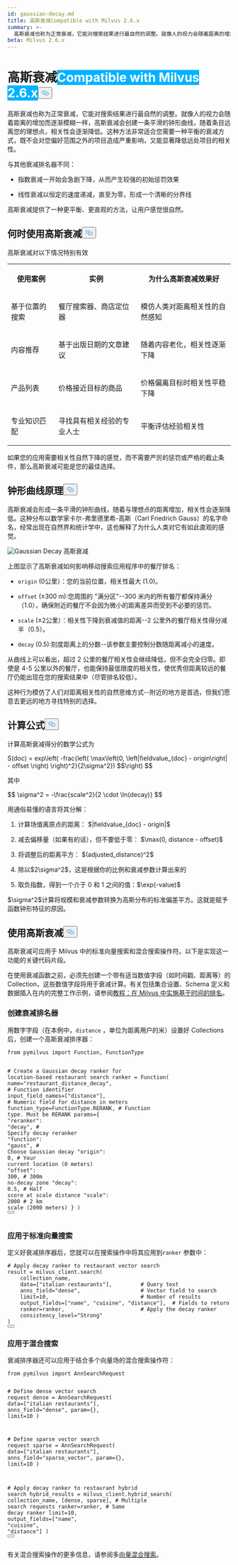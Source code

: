 ```yaml
---
id: gaussian-decay.md
title: 高斯衰减Compatible with Milvus 2.6.x
summary: >-
  高斯衰减也称为正常衰减，它能对搜索结果进行最自然的调整。就像人的视力会随着距离的增加而逐渐模糊一样，高斯衰减会创建一条平滑的钟形曲线，随着项目远离您的理想点，相关性也会逐渐降低。这种方法非常适合您需要一种平衡的衰减方式，既不会对您偏好范围之外的项目造成严重影响，又能显著降低远处项目的相关性。
beta: Milvus 2.6.x
---
```

<h1 id="Gaussian-Decay" class="common-anchor-header">高斯衰减<span class="beta-tag" style="background-color:rgb(0, 179, 255);color:white" translate="no">Compatible with Milvus 2.6.x</span><button data-href="#Gaussian-Decay" class="anchor-icon" translate="no">
      <svg translate="no"
        aria-hidden="true"
        focusable="false"
        height="20"
        version="1.1"
        viewBox="0 0 16 16"
        width="16"
      >
        <path
          fill="#0092E4"
          fill-rule="evenodd"
          d="M4 9h1v1H4c-1.5 0-3-1.69-3-3.5S2.55 3 4 3h4c1.45 0 3 1.69 3 3.5 0 1.41-.91 2.72-2 3.25V8.59c.58-.45 1-1.27 1-2.09C10 5.22 8.98 4 8 4H4c-.98 0-2 1.22-2 2.5S3 9 4 9zm9-3h-1v1h1c1 0 2 1.22 2 2.5S13.98 12 13 12H9c-.98 0-2-1.22-2-2.5 0-.83.42-1.64 1-2.09V6.25c-1.09.53-2 1.84-2 3.25C6 11.31 7.55 13 9 13h4c1.45 0 3-1.69 3-3.5S14.5 6 13 6z"
        ></path>
      </svg>
    </button></h1><p>高斯衰减也称为正常衰减，它能对搜索结果进行最自然的调整。就像人的视力会随着距离的增加而逐渐模糊一样，高斯衰减会创建一条平滑的钟形曲线，随着条目远离您的理想点，相关性会逐渐降低。这种方法非常适合您需要一种平衡的衰减方式，既不会对您偏好范围之外的项目造成严重影响，又能显著降低远处项目的相关性。</p>
<p>与其他衰减排名器不同：</p>
<ul>
<li><p>指数衰减一开始会急剧下降，从而产生较强的初始惩罚效果</p></li>
<li><p>线性衰减以恒定的速度递减，直至为零，形成一个清晰的分界线</p></li>
</ul>
<p>高斯衰减提供了一种更平衡、更直观的方法，让用户感觉很自然。</p>
<h2 id="When-to-use-Gaussian-decay" class="common-anchor-header">何时使用高斯衰减<button data-href="#When-to-use-Gaussian-decay" class="anchor-icon" translate="no">
      <svg translate="no"
        aria-hidden="true"
        focusable="false"
        height="20"
        version="1.1"
        viewBox="0 0 16 16"
        width="16"
      >
        <path
          fill="#0092E4"
          fill-rule="evenodd"
          d="M4 9h1v1H4c-1.5 0-3-1.69-3-3.5S2.55 3 4 3h4c1.45 0 3 1.69 3 3.5 0 1.41-.91 2.72-2 3.25V8.59c.58-.45 1-1.27 1-2.09C10 5.22 8.98 4 8 4H4c-.98 0-2 1.22-2 2.5S3 9 4 9zm9-3h-1v1h1c1 0 2 1.22 2 2.5S13.98 12 13 12H9c-.98 0-2-1.22-2-2.5 0-.83.42-1.64 1-2.09V6.25c-1.09.53-2 1.84-2 3.25C6 11.31 7.55 13 9 13h4c1.45 0 3-1.69 3-3.5S14.5 6 13 6z"
        ></path>
      </svg>
    </button></h2><p>高斯衰减对以下情况特别有效</p>
<table>
   <tr>
     <th><p>使用案例</p></th>
     <th><p>实例</p></th>
     <th><p>为什么高斯衰减效果好</p></th>
   </tr>
   <tr>
     <td><p>基于位置的搜索</p></td>
     <td><p>餐厅搜索器、商店定位器</p></td>
     <td><p>模仿人类对距离相关性的自然感知</p></td>
   </tr>
   <tr>
     <td><p>内容推荐</p></td>
     <td><p>基于出版日期的文章建议</p></td>
     <td><p>随着内容老化，相关性逐渐下降</p></td>
   </tr>
   <tr>
     <td><p>产品列表</p></td>
     <td><p>价格接近目标的商品</p></td>
     <td><p>价格偏离目标时相关性平稳下降</p></td>
   </tr>
   <tr>
     <td><p>专业知识匹配</p></td>
     <td><p>寻找具有相关经验的专业人士</p></td>
     <td><p>平衡评估经验相关性</p></td>
   </tr>
</table>
<p>如果您的应用需要相关性自然下降的感觉，而不需要严厉的惩罚或严格的截止条件，那么高斯衰减可能是您的最佳选择。</p>
<h2 id="Bell-curve-principle" class="common-anchor-header">钟形曲线原理<button data-href="#Bell-curve-principle" class="anchor-icon" translate="no">
      <svg translate="no"
        aria-hidden="true"
        focusable="false"
        height="20"
        version="1.1"
        viewBox="0 0 16 16"
        width="16"
      >
        <path
          fill="#0092E4"
          fill-rule="evenodd"
          d="M4 9h1v1H4c-1.5 0-3-1.69-3-3.5S2.55 3 4 3h4c1.45 0 3 1.69 3 3.5 0 1.41-.91 2.72-2 3.25V8.59c.58-.45 1-1.27 1-2.09C10 5.22 8.98 4 8 4H4c-.98 0-2 1.22-2 2.5S3 9 4 9zm9-3h-1v1h1c1 0 2 1.22 2 2.5S13.98 12 13 12H9c-.98 0-2-1.22-2-2.5 0-.83.42-1.64 1-2.09V6.25c-1.09.53-2 1.84-2 3.25C6 11.31 7.55 13 9 13h4c1.45 0 3-1.69 3-3.5S14.5 6 13 6z"
        ></path>
      </svg>
    </button></h2><p>高斯衰减会形成一条平滑的钟形曲线，随着与理想点的距离增加，相关性会逐渐降低。这种分布以数学家卡尔-弗里德里希-高斯（Carl Friedrich Gauss）的名字命名，经常出现在自然界和统计学中，这也解释了为什么人类对它有如此直观的感觉。</p>
<p>
  
   <span class="img-wrapper"> <img translate="no" src="/docs/v2.5.x/assets/gaussian-decay.png" alt="Gaussian Decay" class="doc-image" id="gaussian-decay" />
   </span> <span class="img-wrapper"> <span>高斯衰减</span> </span></p>
<p>上图显示了高斯衰减如何影响移动搜索应用程序中的餐厅排名：</p>
<ul>
<li><p><code translate="no">origin</code> (0公里）：您的当前位置，相关性最大 (1.0)。</p></li>
<li><p><code translate="no">offset</code> (±300 m):您周围的 "满分区"--300 米内的所有餐厅都保持满分（1.0），确保附近的餐厅不会因为微小的距离差异而受到不必要的惩罚。</p></li>
<li><p><code translate="no">scale</code> (±2公里）：相关性下降到衰减值的距离--2 公里外的餐厅相关性得分减半（0.5）。</p></li>
<li><p><code translate="no">decay</code> (0.5):刻度距离上的分数--该参数主要控制分数随距离减小的速度。</p></li>
</ul>
<p>从曲线上可以看出，超过 2 公里的餐厅相关性会继续降低，但不会完全归零。即使是 4-5 公里以外的餐厅，也能保持最低限度的相关性，使优秀但距离较远的餐厅仍能出现在您的搜索结果中（尽管排名较低）。</p>
<p>这种行为模仿了人们对距离相关性的自然思维方式--附近的地方是首选，但我们愿意去更远的地方寻找特别的选择。</p>
<h2 id="Formula" class="common-anchor-header">计算公式<button data-href="#Formula" class="anchor-icon" translate="no">
      <svg translate="no"
        aria-hidden="true"
        focusable="false"
        height="20"
        version="1.1"
        viewBox="0 0 16 16"
        width="16"
      >
        <path
          fill="#0092E4"
          fill-rule="evenodd"
          d="M4 9h1v1H4c-1.5 0-3-1.69-3-3.5S2.55 3 4 3h4c1.45 0 3 1.69 3 3.5 0 1.41-.91 2.72-2 3.25V8.59c.58-.45 1-1.27 1-2.09C10 5.22 8.98 4 8 4H4c-.98 0-2 1.22-2 2.5S3 9 4 9zm9-3h-1v1h1c1 0 2 1.22 2 2.5S13.98 12 13 12H9c-.98 0-2-1.22-2-2.5 0-.83.42-1.64 1-2.09V6.25c-1.09.53-2 1.84-2 3.25C6 11.31 7.55 13 9 13h4c1.45 0 3-1.69 3-3.5S14.5 6 13 6z"
        ></path>
      </svg>
    </button></h2><p>计算高斯衰减得分的数学公式为</p>
<p>S(doc) = exp\left( -frac{left( \max\left(0, \left|fieldvalue_{doc} - origin\right| - offset \right) \right)^2}{2\sigma^2}) $$\right) $$</p>
<p>其中</p>
<p>$$ \sigma^2 = -\frac{scale^2}{2 \cdot \ln(decay)} $$</p>
<p>用通俗易懂的语言将其分解：</p>
<ol>
<li><p>计算场值离原点的距离： $|fieldvalue_{doc} - origin|$</p></li>
<li><p>减去偏移量（如果有的话），但不要低于零： $\max(0, distance - offset)$</p></li>
<li><p>将调整后的距离平方： $(adjusted_distance)^2$</p></li>
<li><p>除以$2\sigma^2$，这是根据你的比例和衰减参数计算出来的</p></li>
<li><p>取负指数，得到一个介于 0 和 1 之间的值：$\exp(-value)$</p></li>
</ol>
<p>$\sigma^2$计算将规模和衰减参数转换为高斯分布的标准偏差平方。这就是赋予函数钟形特征的原因。</p>
<h2 id="Use-Gaussian-decay" class="common-anchor-header">使用高斯衰减<button data-href="#Use-Gaussian-decay" class="anchor-icon" translate="no">
      <svg translate="no"
        aria-hidden="true"
        focusable="false"
        height="20"
        version="1.1"
        viewBox="0 0 16 16"
        width="16"
      >
        <path
          fill="#0092E4"
          fill-rule="evenodd"
          d="M4 9h1v1H4c-1.5 0-3-1.69-3-3.5S2.55 3 4 3h4c1.45 0 3 1.69 3 3.5 0 1.41-.91 2.72-2 3.25V8.59c.58-.45 1-1.27 1-2.09C10 5.22 8.98 4 8 4H4c-.98 0-2 1.22-2 2.5S3 9 4 9zm9-3h-1v1h1c1 0 2 1.22 2 2.5S13.98 12 13 12H9c-.98 0-2-1.22-2-2.5 0-.83.42-1.64 1-2.09V6.25c-1.09.53-2 1.84-2 3.25C6 11.31 7.55 13 9 13h4c1.45 0 3-1.69 3-3.5S14.5 6 13 6z"
        ></path>
      </svg>
    </button></h2><p>高斯衰减可应用于 Milvus 中的标准向量搜索和混合搜索操作符。以下是实现这一功能的关键代码片段。</p>
<div class="alert note">
<p>在使用衰减函数之前，必须先创建一个带有适当数值字段（如时间戳、距离等）的 Collection，这些数值字段将用于衰减计算。有关包括集合设置、Schema 定义和数据插入在内的完整工作示例，请参阅<a href="/docs/zh/tutorial-implement-a-time-based-ranking-in-milvus.md">教程：在 Milvus 中实施基于时间的排名</a>。</p>
</div>
<h3 id="Create-a-decay-ranker" class="common-anchor-header">创建衰减排名器</h3><p>用数字字段（在本例中，<code translate="no">distance</code> ，单位为距离用户的米）设置好 Collections 后，创建一个高斯衰减排序器：</p>
<pre><code translate="no" class="language-python"><span class="hljs-keyword">from</span> pymilvus <span class="hljs-keyword">import</span> Function, FunctionType

<span class="hljs-comment"># Create a Gaussian decay ranker for location-based restaurant search</span>
ranker = Function(
    name=<span class="hljs-string">&quot;restaurant_distance_decay&quot;</span>,     <span class="hljs-comment"># Function identifier</span>
    input_field_names=[<span class="hljs-string">&quot;distance&quot;</span>],       <span class="hljs-comment"># Numeric field for distance in meters</span>
    function_type=FunctionType.RERANK,    <span class="hljs-comment"># Function type. Must be RERANK</span>
    params={
        <span class="hljs-string">&quot;reranker&quot;</span>: <span class="hljs-string">&quot;decay&quot;</span>,              <span class="hljs-comment"># Specify decay reranker</span>
        <span class="hljs-string">&quot;function&quot;</span>: <span class="hljs-string">&quot;gauss&quot;</span>,              <span class="hljs-comment"># Choose Gaussian decay</span>
        <span class="hljs-string">&quot;origin&quot;</span>: <span class="hljs-number">0</span>,                      <span class="hljs-comment"># Your current location (0 meters)</span>
        <span class="hljs-string">&quot;offset&quot;</span>: <span class="hljs-number">300</span>,                    <span class="hljs-comment"># 300m no-decay zone</span>
        <span class="hljs-string">&quot;decay&quot;</span>: <span class="hljs-number">0.5</span>,                     <span class="hljs-comment"># Half score at scale distance</span>
        <span class="hljs-string">&quot;scale&quot;</span>: <span class="hljs-number">2000</span>                     <span class="hljs-comment"># 2 km scale (2000 meters)</span>
    }
)
<button class="copy-code-btn"></button></code></pre>
<h3 id="Apply-to-standard-vector-search" class="common-anchor-header">应用于标准向量搜索</h3><p>定义好衰减排序器后，您就可以在搜索操作中将其应用到<code translate="no">ranker</code> 参数中：</p>
<pre><code translate="no" class="language-python"><span class="hljs-comment"># Apply decay ranker to restaurant vector search</span>
result = milvus_client.search(
    collection_name,
    data=[<span class="hljs-string">&quot;italian restaurants&quot;</span>],         <span class="hljs-comment"># Query text</span>
    anns_field=<span class="hljs-string">&quot;dense&quot;</span>,                   <span class="hljs-comment"># Vector field to search</span>
    limit=<span class="hljs-number">10</span>,                             <span class="hljs-comment"># Number of results</span>
    output_fields=[<span class="hljs-string">&quot;name&quot;</span>, <span class="hljs-string">&quot;cuisine&quot;</span>, <span class="hljs-string">&quot;distance&quot;</span>],  <span class="hljs-comment"># Fields to return</span>
    ranker=ranker,                        <span class="hljs-comment"># Apply the decay ranker</span>
    consistency_level=<span class="hljs-string">&quot;Strong&quot;</span>
)
<button class="copy-code-btn"></button></code></pre>
<h3 id="Apply-to-hybrid-search" class="common-anchor-header">应用于混合搜索</h3><p>衰减排序器还可以应用于结合多个向量场的混合搜索操作符：</p>
<pre><code translate="no" class="language-python"><span class="hljs-keyword">from</span> pymilvus <span class="hljs-keyword">import</span> AnnSearchRequest

<span class="hljs-comment"># Define dense vector search request</span>
dense = AnnSearchRequest(
    data=[<span class="hljs-string">&quot;italian restaurants&quot;</span>],
    anns_field=<span class="hljs-string">&quot;dense&quot;</span>,
    param={},
    limit=<span class="hljs-number">10</span>
)

<span class="hljs-comment"># Define sparse vector search request</span>
sparse = AnnSearchRequest(
    data=[<span class="hljs-string">&quot;italian restaurants&quot;</span>],
    anns_field=<span class="hljs-string">&quot;sparse_vector&quot;</span>,
    param={},
    limit=<span class="hljs-number">10</span>
)

<span class="hljs-comment"># Apply decay ranker to restaurant hybrid search</span>
hybrid_results = milvus_client.hybrid_search(
    collection_name,
    [dense, sparse],                      <span class="hljs-comment"># Multiple search requests</span>
    ranker=ranker,                        <span class="hljs-comment"># Same decay ranker</span>
    limit=<span class="hljs-number">10</span>,
    output_fields=[<span class="hljs-string">&quot;name&quot;</span>, <span class="hljs-string">&quot;cuisine&quot;</span>, <span class="hljs-string">&quot;distance&quot;</span>]
)
<button class="copy-code-btn"></button></code></pre>
<p>有关混合搜索操作的更多信息，请参阅多<a href="/docs/zh/multi-vector-search.md">向量混合搜索</a>。</p>
